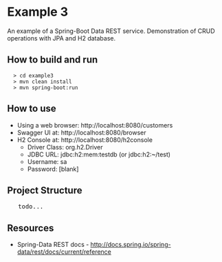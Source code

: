 # Example 3
An example of a Spring-Boot Data REST service. Demonstration of CRUD operations with JPA and H2 database.  

## How to build and run

```
  > cd example3
  > mvn clean install
  > mvn spring-boot:run
```

## How to use

* Using a web browser: http://localhost:8080/customers
* Swagger UI at: http://localhost:8080/browser
* H2 Console at: http://localhost:8080/h2console
	* Driver Class: org.h2.Driver
	* JDBC URL: jdbc:h2:mem:testdb  (or jdbc:h2:~/test)
	* Username: sa
	* Password: [blank]

## Project Structure

<pre>
   todo...
</pre>

## Resources
* Spring-Data REST docs - http://docs.spring.io/spring-data/rest/docs/current/reference
